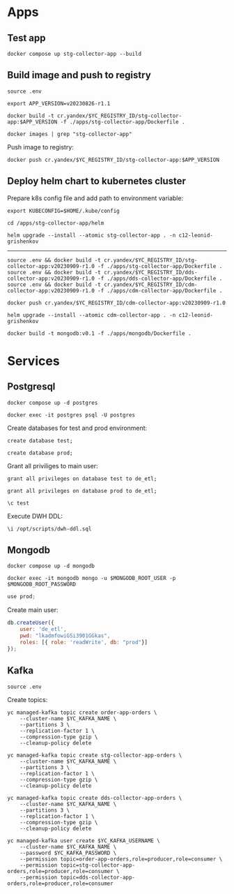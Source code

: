 

# Apps

## Test app

```shell
docker compose up stg-collector-app --build
```


## Build image and push to registry


```shell
source .env
```

```shell
export APP_VERSION=v20230826-r1.1
```

```shell
docker build -t cr.yandex/$YC_REGISTRY_ID/stg-collector-app:$APP_VERSION -f ./apps/stg-collector-app/Dockerfile .
```

```shell
docker images | grep "stg-collector-app" 
```

Push image to registry:

```shell
docker push cr.yandex/$YC_REGISTRY_ID/stg-collector-app:$APP_VERSION
```

## Deploy helm chart to kubernetes cluster

Prepare k8s config file and add path to environment variable:

```shell
export KUBECONFIG=$HOME/.kube/config
```

```shell
cd /apps/stg-collector-app/helm
```

```shell
helm upgrade --install --atomic stg-collector-app . -n c12-leonid-grishenkov 
```


---


```shell
source .env && docker build -t cr.yandex/$YC_REGISTRY_ID/stg-collector-app:v20230909-r1.0 -f ./apps/stg-collector-app/Dockerfile .
source .env && docker build -t cr.yandex/$YC_REGISTRY_ID/dds-collector-app:v20230909-r1.0 -f ./apps/dds-collector-app/Dockerfile .
source .env && docker build -t cr.yandex/$YC_REGISTRY_ID/cdm-collector-app:v20230909-r1.0 -f ./apps/cdm-collector-app/Dockerfile .

docker push cr.yandex/$YC_REGISTRY_ID/cdm-collector-app:v20230909-r1.0

helm upgrade --install --atomic cdm-collector-app . -n c12-leonid-grishenkov 
```

```shell
docker build -t mongodb:v0.1 -f ./apps/mongodb/Dockerfile .
```

# Services

## Postgresql

```shell
docker compose up -d postgres
```

```shell
docker exec -it postgres psql -U postgres
```

Create databases for test and prod environment:

```shell
create database test;

create database prod;
```

Grant all priviliges to main user:

```shell
grant all privileges on database test to de_etl;

grant all privileges on database prod to de_etl;
```

```shell
\c test
```
Execute DWH DDL:

```shell
\i /opt/scripts/dwh-ddl.sql 
```

## Mongodb

```shell
docker compose up -d mongodb
```

```shell
docker exec -it mongodb mongo -u $MONGODB_ROOT_USER -p $MONGODB_ROOT_PASSWORD
```

```js
use prod;
```

Create main user:

```js
db.createUser({
    user: 'de_etl',
    pwd: "lkadmfowiGSi3901GGkas",
    roles: [{ role: 'readWrite', db: "prod"}]
});
```

## Kafka 

```shell
source .env
```

Create topics:

```shell
yc managed-kafka topic create order-app-orders \
    --cluster-name $YC_KAFKA_NAME \
    --partitions 3 \
    --replication-factor 1 \
    --compression-type gzip \
    --cleanup-policy delete

yc managed-kafka topic create stg-collector-app-orders \
    --cluster-name $YC_KAFKA_NAME \
    --partitions 3 \
    --replication-factor 1 \
    --compression-type gzip \
    --cleanup-policy delete

yc managed-kafka topic create dds-collector-app-orders \
    --cluster-name $YC_KAFKA_NAME \
    --partitions 3 \
    --replication-factor 1 \
    --compression-type gzip \
    --cleanup-policy delete
```

```shell
yc managed-kafka user create $YC_KAFKA_USERNAME \
    --cluster-name $YC_KAFKA_NAME \
    --password $YC_KAFKA_PASSWORD \
    --permission topic=order-app-orders,role=producer,role=consumer \
    --permission topic=stg-collector-app-orders,role=producer,role=consumer \
    --permission topic=dds-collector-app-orders,role=producer,role=consumer
```




